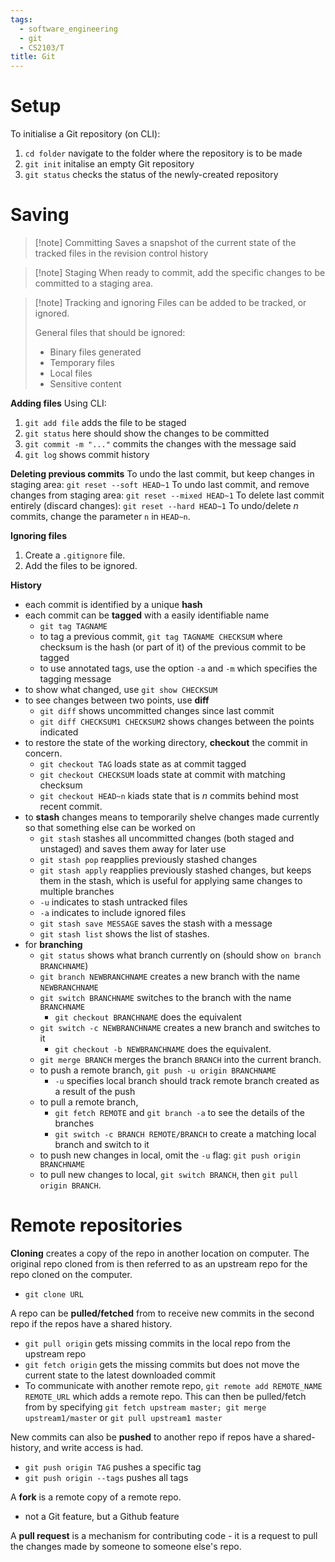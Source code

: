 ```yaml
---
tags:
  - software_engineering
  - git
  - CS2103/T
title: Git
---
```

# Setup

To initialise a Git repository (on CLI):
1. ``cd folder`` navigate to the folder where the repository is to be made
2. ``git init`` initalise an empty Git repository
3. ``git status`` checks the status of the newly-created repository

# Saving

> [!note] Committing
> Saves a snapshot of the current state of the tracked files in the revision control history

>[!note] Staging
> When ready to commit, add the specific changes to be committed to a staging area.

> [!note] Tracking and ignoring
> Files can be added to be tracked, or ignored.
> 
> General files that should be ignored:
> - Binary files generated
> - Temporary files
> - Local files
> - Sensitive content

**Adding files**
Using CLI:
1. `git add file` adds the file to be staged
2. `git status` here should show the changes to be committed
3. `git commit -m "..."` commits the changes with the message said
4. `git log` shows commit history

**Deleting previous commits**
To undo the last commit, but keep changes in staging area: ``git reset --soft HEAD~1``
To undo last commit, and remove changes from staging area: ``git reset --mixed HEAD~1``
To delete last commit entirely (discard changes): `git reset --hard HEAD~1`
To undo/delete $n$ commits, change the parameter `n` in `HEAD~n`.

**Ignoring files**
1. Create a `.gitignore` file. 
2. Add the files to be ignored.

**History**
- each commit is identified by a unique **hash**
- each commit can be **tagged** with a easily identifiable name
	- ``git tag TAGNAME``
	- to tag a previous commit, `git tag TAGNAME CHECKSUM` where checksum is the hash (or part of it) of the previous commit to be tagged
	- to use annotated tags, use the option `-a` and `-m` which specifies the tagging message
- to show what changed, use `git show CHECKSUM`
- to see changes between two points, use **diff**
	- `git diff` shows uncommitted changes since last commit
	- `git diff CHECKSUM1 CHECKSUM2` shows changes between the points indicated
- to restore the state of the working directory, **checkout** the commit in concern.
	- `git checkout TAG` loads state as at commit tagged
	- `git checkout CHECKSUM` loads state at commit with matching checksum
	- `git checkout HEAD~n` kiads state that is $n$ commits behind most recent commit.
- to **stash** changes means to temporarily shelve changes made currently so that something else can be worked on
	- `git stash` stashes all uncommitted changes (both staged and unstaged) and saves them away for later use
	- `git stash pop` reapplies previously stashed changes
	- `git stash apply` reapplies previously stashed changes, but keeps them in the stash, which is useful for applying same changes to multiple branches
	- `-u` indicates to stash untracked files
	- `-a` indicates to include ignored files
	- `git stash save MESSAGE` saves the stash with a message
	- `git stash list` shows the list of stashes.
- for **branching**
	- `git status` shows what branch currently on (should show `on branch BRANCHNAME`)
	- `git branch NEWBRANCHNAME` creates a new branch with the name `NEWBRANCHNAME`
	- `git switch BRANCHNAME` switches to the branch with the name `BRANCHNAME`
		- `git checkout BRANCHNAME` does the equivalent
	- `git switch -c NEWBRANCHNAME` creates a new branch and switches to it
		- `git checkout -b NEWBRANCHNAME` does the equivalent.
	- `git merge BRANCH` merges the branch `BRANCH` into the current branch.
	- to push a remote branch, `git push -u origin BRANCHNAME`
		- `-u` specifies local branch should track remote branch created as a result of the push
	- to pull a remote branch, 
		- `git fetch REMOTE` and `git branch -a` to see the details of the branches
		- `git switch -c BRANCH REMOTE/BRANCH` to create a matching local branch and switch to it
	- to push new changes in local, omit the `-u` flag: `git push origin BRANCHNAME`
	- to pull new changes to local, `git switch BRANCH`, then `git pull origin BRANCH`.
# Remote repositories

**Cloning** creates a copy of the repo in another location on computer. The original repo cloned from is then referred to as an upstream repo for the repo cloned on the computer.
- `git clone URL`

A repo can be **pulled/fetched** from to receive new commits in the second repo if the repos have a shared history.
- `git pull origin` gets missing commits in the local repo from the upstream repo
- `git fetch origin` gets the missing commits but does not move the current state to the latest downloaded commit
- To communicate with another remote repo, `git remote add REMOTE_NAME REMOTE_URL` which adds a remote repo. This can then be pulled/fetch from by specifying `git fetch upstream master; git merge upstream1/master` or `git pull upstream1 master`

New commits can also be **pushed** to another repo if repos have a shared-history, and write access is had.
- `git push origin TAG` pushes a specific tag
- `git push origin --tags` pushes all tags

A **fork** is a remote copy of a remote repo.
- not a Git feature, but a Github feature

A **pull request** is a mechanism for contributing code - it is a request to pull the changes made by someone to someone else's repo.


